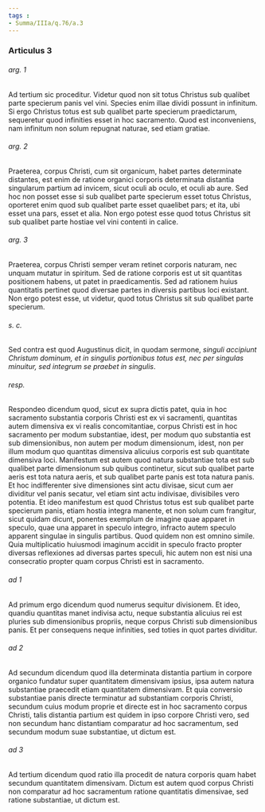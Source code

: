 ```yaml
---
tags : 
- Summa/IIIa/q.76/a.3
---
```


### Articulus 3

###### arg. 1
Ad tertium sic proceditur. Videtur quod non sit totus Christus sub qualibet parte specierum panis vel vini. Species enim illae dividi possunt in infinitum. Si ergo Christus totus est sub qualibet parte specierum praedictarum, sequeretur quod infinities esset in hoc sacramento. Quod est inconveniens, nam infinitum non solum repugnat naturae, sed etiam gratiae.

###### arg. 2
Praeterea, corpus Christi, cum sit organicum, habet partes determinate distantes, est enim de ratione organici corporis determinata distantia singularum partium ad invicem, sicut oculi ab oculo, et oculi ab aure. Sed hoc non posset esse si sub qualibet parte specierum esset totus Christus, oporteret enim quod sub qualibet parte esset quaelibet pars; et ita, ubi esset una pars, esset et alia. Non ergo potest esse quod totus Christus sit sub qualibet parte hostiae vel vini contenti in calice.

###### arg. 3
Praeterea, corpus Christi semper veram retinet corporis naturam, nec unquam mutatur in spiritum. Sed de ratione corporis est ut sit quantitas positionem habens, ut patet in praedicamentis. Sed ad rationem huius quantitatis pertinet quod diversae partes in diversis partibus loci existant. Non ergo potest esse, ut videtur, quod totus Christus sit sub qualibet parte specierum.

###### s. c.
Sed contra est quod Augustinus dicit, in quodam sermone, *singuli accipiunt Christum dominum, et in singulis portionibus totus est, nec per singulas minuitur, sed integrum se praebet in singulis*.

###### resp.
Respondeo dicendum quod, sicut ex supra dictis patet, quia in hoc sacramento substantia corporis Christi est ex vi sacramenti, quantitas autem dimensiva ex vi realis concomitantiae, corpus Christi est in hoc sacramento per modum substantiae, idest, per modum quo substantia est sub dimensionibus, non autem per modum dimensionum, idest, non per illum modum quo quantitas dimensiva alicuius corporis est sub quantitate dimensiva loci. Manifestum est autem quod natura substantiae tota est sub qualibet parte dimensionum sub quibus continetur, sicut sub qualibet parte aeris est tota natura aeris, et sub qualibet parte panis est tota natura panis. Et hoc indifferenter sive dimensiones sint actu divisae, sicut cum aer dividitur vel panis secatur, vel etiam sint actu indivisae, divisibiles vero potentia. Et ideo manifestum est quod Christus totus est sub qualibet parte specierum panis, etiam hostia integra manente, et non solum cum frangitur, sicut quidam dicunt, ponentes exemplum de imagine quae apparet in speculo, quae una apparet in speculo integro, infracto autem speculo apparent singulae in singulis partibus. Quod quidem non est omnino simile. Quia multiplicatio huiusmodi imaginum accidit in speculo fracto propter diversas reflexiones ad diversas partes speculi, hic autem non est nisi una consecratio propter quam corpus Christi est in sacramento.

###### ad 1
Ad primum ergo dicendum quod numerus sequitur divisionem. Et ideo, quandiu quantitas manet indivisa actu, neque substantia alicuius rei est pluries sub dimensionibus propriis, neque corpus Christi sub dimensionibus panis. Et per consequens neque infinities, sed toties in quot partes dividitur.

###### ad 2
Ad secundum dicendum quod illa determinata distantia partium in corpore organico fundatur super quantitatem dimensivam ipsius, ipsa autem natura substantiae praecedit etiam quantitatem dimensivam. Et quia conversio substantiae panis directe terminatur ad substantiam corporis Christi, secundum cuius modum proprie et directe est in hoc sacramento corpus Christi, talis distantia partium est quidem in ipso corpore Christi vero, sed non secundum hanc distantiam comparatur ad hoc sacramentum, sed secundum modum suae substantiae, ut dictum est.

###### ad 3
Ad tertium dicendum quod ratio illa procedit de natura corporis quam habet secundum quantitatem dimensivam. Dictum est autem quod corpus Christi non comparatur ad hoc sacramentum ratione quantitatis dimensivae, sed ratione substantiae, ut dictum est.

